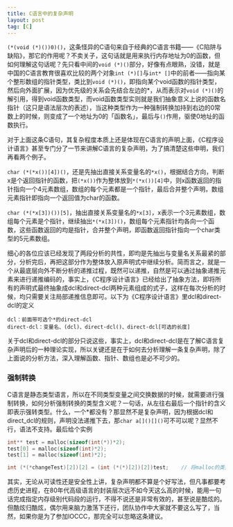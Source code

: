 ```yaml
---
title: C语言中的复杂声明
layout: post
tag: [C]
---
```



`(*(void (*)())0)()`，这条怪异的C语句来自于经典的C语言书籍——《C陷阱与缺陷》，那它的作用呢？不卖关子，这句话就是用来执行内存地址为0的函数，但如何理解这句话呢？先只看中间的`void (*)()`部分，好像有点眼熟，没错，就是中国的C语言教育很喜欢比较的两个对象`int (*)[]`与`int* []`中的前者——指向某个整形数组的指针类型，类比到`void (*)()`，即指向某个void函数的指针类型，然后向外面扩展，因为优先级的关系会先结合左边的*，从而表示对`void (*)()`的解引用，得到void函数类型，而void函数类型实则就是我们抽象意义上说的函数名指针（这只是语法层次的表述），当这种类型作为一种强制转换加持到右边的0常数上的时候，则变成了一个地址为0的「函数名」，最后与`()`作用，驱使0地址的函数执行。

对于上面这条C语句，其复杂程度本质上还是体现在C语言的声明上面，《C程序设计语言》甚至专门分了一节来讲解C语言的复杂声明，为了搞清楚这些申明，我们再看两个例子。

`char (*(*x())[4])()`，还是先抽出直接关系变量名的`*x()`，根据结合方向，判断x是个返回指针的函数，把`(*x())`作为整体放到`*(*x())[4]`中，则x函数返回的指针指向一个4元素数组，数组的每个元素都是一个指针，最后合并整个声明，数组元素指针即指向一个返回值为char的函数。

`char (*(*x[3])())[5]`，抽出直接关系变量名的`*x[3]`，x表示一个3元素数组，数组每个元素是个指针，继续抽出`*(*x[3])()`，数组每个元素指针均各向一个函数，这些函数返回的均是指针，合并整个声明，即函数返回指针指向一个char类型的5元素数组。

细心的各位应该已经发现了两段分析的共性，即均是先抽出与变量名关系最紧的部分，分析完后，再把这部分作为整体放入原声明式中继续分析。简而言之，就是一个从最底层向外不断分析的递推过程，既然可以递推，自然是可以通过抽象递推元素来进行递推编码的，事实上，《C程序设计语言》已经给出了抽象方法，即将所有的声明式最终抽象成dcl和direct-dcl两种元素组成的式子，这样在每次分析的时候，均只需要关注局部递推信息即可。以下为《C程序设计语言》里dcl和direct-dcl的定义

~~~
dcl：前面带可选个*的direct-dcl
direct-dcl：变量名、(dcl)、direct-dcl()、direct-dcl[可选的长度]
~~~

关于dcl和direct-dcl的部分只说这些，事实上，dcl和direct-dcl是在了解C语言复杂声明后的一种理论实现，所以关键还是在于如何去分析理解一条复杂声明，除了上面说的分析方法，深入理解函数、指针、数组也是必不可少的。

### 强制转换

C语言是静态类型语言，所以在不同类型变量之间交换数据的时候，就需要进行强制转换，如何分析强制转换的类型含义呢？一句话，从左往右最后一个指针的含义即表示强转类型。什么，一个*都没有？那显然不是复杂声明，因为根据dcl和direct_dcl的规则，声明没法递推下去，那`char a[]()[]()`可不可以呢？显然不行，语法不支持。最后给个实例

~~~c
int** test = malloc(sizeof(int(*))*2);
test[0] = malloc(sizeof(int)*2);
test[1] = malloc(sizeof(int)*2);

int (*(*changeTest)[2])[2] = (int (*(*)[2])[2])test;    // 将malloc的类型转换为数组类型，方便编辑器分析
~~~

其实，无论从可读性还是安全性上讲，复杂声明都不算是个好写法，但凡事都要考虑历史进程，在80年代高级语言的封装层次远不如今天这么高的时候，能用一句话完成指定内存级别代码段的运行，不得不说还是非常有效的，甚至说是酷炫的。但酷炫归酷炫，偶尔用来脑力激荡下还行，团队协作中大家就不要这么写了，当然，如果你是为了参加IOCCC，那完全可以忽略这条建议。

